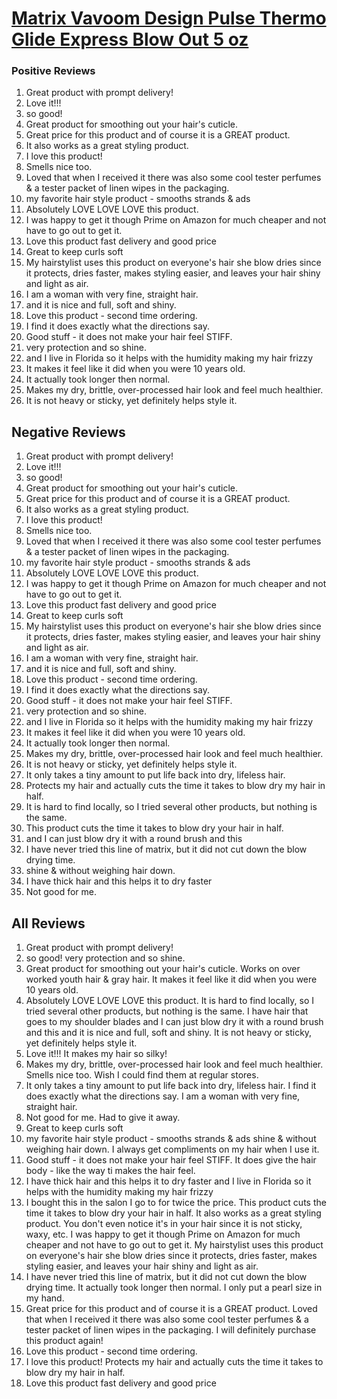 # [Matrix Vavoom Design Pulse Thermo Glide Express Blow Out 5 oz](https://products.checkmycream.com/products/Matrix-Vavoom-Design-Pulse-Thermo-Glide-Express-Blow-Out-5-oz.html)

### Positive Reviews

<ol>
      <li>Great product with prompt delivery!</li>
      <li>Love it!!!  </li>
      <li>so good!</li>
      <li>Great product for smoothing out your hair&#x27;s cuticle.</li>
      <li>Great price for this product and of course it is a GREAT product.</li>
      <li>It also works as a great styling product.  </li>
      <li>I love this product!  </li>
      <li>Smells nice too.</li>
      <li>Loved that when I received it there was also some cool tester perfumes &amp; a tester packet of linen wipes in the packaging.</li>
      <li>my favorite hair style product - smooths strands &amp; ads</li>
      <li>Absolutely LOVE LOVE LOVE this product.</li>
      <li>I was happy to get it though Prime on Amazon for much cheaper and not have to go out to get it.</li>
      <li>Love this product fast delivery and good price</li>
      <li>Great to keep curls soft</li>
      <li>My hairstylist uses this product on everyone&#x27;s hair she blow dries since it protects, dries faster, makes styling easier, and leaves your hair shiny and light as air.</li>
      <li>I am a woman with very fine, straight hair.</li>
      <li>and it is nice and full, soft and shiny.</li>
      <li>Love this product - second time ordering.</li>
      <li>I find it does exactly what the directions say.  </li>
      <li>Good stuff - it does not make your hair feel STIFF.  </li>
      <li>very protection and so shine.</li>
      <li>and I live in Florida so it helps with the humidity making my hair frizzy</li>
      <li>It makes it feel like it did when you were 10 years old.</li>
      <li>It actually took longer then normal.</li>
      <li>Makes my dry, brittle, over-processed hair look and feel much healthier.</li>
      <li>It is not heavy or sticky, yet definitely helps style it.</li>
</ol>


<h2>Negative Reviews</h2>
<ol>
<li> Great product with prompt delivery!</li>
<li> Love it!!!  </li>
<li> so good!</li>
<li> Great product for smoothing out your hair&#x27;s cuticle.</li>
<li> Great price for this product and of course it is a GREAT product.</li>
<li> It also works as a great styling product.  </li>
<li> I love this product!  </li>
<li> Smells nice too.</li>
<li> Loved that when I received it there was also some cool tester perfumes &amp; a tester packet of linen wipes in the packaging.</li>
<li> my favorite hair style product - smooths strands &amp; ads</li>
<li> Absolutely LOVE LOVE LOVE this product.</li>
<li> I was happy to get it though Prime on Amazon for much cheaper and not have to go out to get it.</li>
<li> Love this product fast delivery and good price</li>
<li> Great to keep curls soft</li>
<li> My hairstylist uses this product on everyone&#x27;s hair she blow dries since it protects, dries faster, makes styling easier, and leaves your hair shiny and light as air.</li>
<li> I am a woman with very fine, straight hair.</li>
<li> and it is nice and full, soft and shiny.</li>
<li> Love this product - second time ordering.</li>
<li> I find it does exactly what the directions say.  </li>
<li> Good stuff - it does not make your hair feel STIFF.  </li>
<li> very protection and so shine.</li>
<li> and I live in Florida so it helps with the humidity making my hair frizzy</li>
<li> It makes it feel like it did when you were 10 years old.</li>
<li> It actually took longer then normal.</li>
<li> Makes my dry, brittle, over-processed hair look and feel much healthier.</li>
<li> It is not heavy or sticky, yet definitely helps style it.</li>
<li> It only takes a tiny amount to put life back into dry, lifeless hair.  </li>
<li> Protects my hair and actually cuts the time it takes to blow dry my hair in half.</li>
<li> It is hard to find locally, so I tried several other products, but nothing is the same.</li>
<li> This product cuts the time it takes to blow dry your hair in half.  </li>
<li> and I can just blow dry it with a round brush and this</li>
<li> I have never tried this line of matrix, but it did not cut down the blow drying time.</li>
<li> shine &amp; without weighing hair down.  </li>
<li> I have thick hair and this helps it to dry faster</li>
<li> Not good for me.  </li>
</ol>

<h2>All Reviews</h2>

<ol>
    <li> Great product with prompt delivery!</li>
    <li> so good! very protection and so shine.</li>
    <li> Great product for smoothing out your hair&#x27;s cuticle. Works on over worked youth hair &amp; gray hair. It makes it feel like it did when you were 10 years old.</li>
    <li> Absolutely LOVE LOVE LOVE this product. It is hard to find locally, so I tried several other products, but nothing is the same. I have hair that goes to my shoulder blades and I can just blow dry it with a round brush and this and it is nice and full, soft and shiny. It is not heavy or sticky, yet definitely helps style it.</li>
    <li> Love it!!!  It makes my hair so silky!</li>
    <li> Makes my dry, brittle, over-processed hair look and feel much healthier. Smells nice too. Wish I could find them at regular stores.</li>
    <li> It only takes a tiny amount to put life back into dry, lifeless hair.  I find it does exactly what the directions say.  I am a woman with very fine, straight hair.</li>
    <li> Not good for me.  Had to give it away.</li>
    <li> Great to keep curls soft</li>
    <li> my favorite hair style product - smooths strands &amp; ads shine &amp; without weighing hair down.  I always get compliments on my hair when I use it.</li>
    <li> Good stuff - it does not make your hair feel STIFF.  It does give the hair body - like the way ti makes the hair feel.</li>
    <li> I have thick hair and this helps it to dry faster and I live in Florida so it helps with the humidity making my hair frizzy</li>
    <li> I bought this in the salon I go to for twice the price.  This product cuts the time it takes to blow dry your hair in half.  It also works as a great styling product.  You don&#x27;t even notice it&#x27;s in your hair since it is not sticky, waxy, etc.  I was happy to get it though Prime on Amazon for much cheaper and not have to go out to get it. My hairstylist uses this product on everyone&#x27;s hair she blow dries since it protects, dries faster, makes styling easier, and leaves your hair shiny and light as air.</li>
    <li> I have never tried this line of matrix, but it did not cut down the blow drying time. It actually took longer then normal. I only put a pearl size in my hand.</li>
    <li> Great price for this product and of course it is a GREAT product. Loved that when I received it there was also some cool tester perfumes &amp; a tester packet of linen wipes in the packaging. I will definitely purchase this product again!</li>
    <li> Love this product - second time ordering.</li>
    <li> I love this product!  Protects my hair and actually cuts the time it takes to blow dry my hair in half.</li>
    <li> Love this product fast delivery and good price</li>
</ol>




